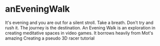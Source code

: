 # anEveningWalk
It's evening and you are out for a silent stroll. Take a breath. Don't try and rush it. The journey is the destination.  An Evening Walk is an exploration in creating meditative spaces in video games. It borrows heavily from Mot's amazing Creating a pseudo 3D racer tutorial
